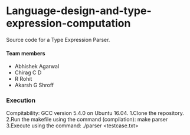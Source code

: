 # Language-design-and-type-expression-computation
Source code for a Type Expression Parser.

#### Team members ####
* Abhishek Agarwal
* Chirag C D
* R Rohit
* Akarsh G Shroff

### Execution ###
Compitability: GCC version 5.4.0 on Ubuntu 16.04.
1.Clone the repository.
2.Run the makefile using the command (compilation): make parser
3.Execute using the command: ./parser <testcase.txt>

